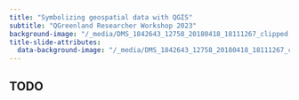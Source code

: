 ```yaml
---
title: "Symbolizing geospatial data with QGIS"
subtitle: "QGreenland Researcher Workshop 2023"
background-image: "/_media/DMS_1842643_12758_20180418_18111267_clipped.jpg"
title-slide-attributes:
  data-background-image: "/_media/DMS_1842643_12758_20180418_18111267_clipped.jpg"
---
```


## TODO
<!-- TODO:
* Symbolizing geospatial data in QGIS
    * Colormaps (15 minutes)
        * `cmocean` as a strong default
            * How to add `cmocean` and other cmaps to QGIS (_TODO: add link to video_)
        * Common mistakes in choosing a colormap
            * Basemap compatibility
                * Colorbrewer (a useful tool, but very specific use-case)
            * Jet / rainbow
        * Colormap analysis with `viscm`. _TODO: consider utilizing
          <https://github.com/nsidc/colormap-analysis>_
    * Representing vector data attributes (10 minutes)
        * Point markers
        * Color
        * Size
        * Labels
        * Scale dependent rendering
        * Grouping
    * Accessibility related concerns?
    * Exporting layer settings as QLR
-->
